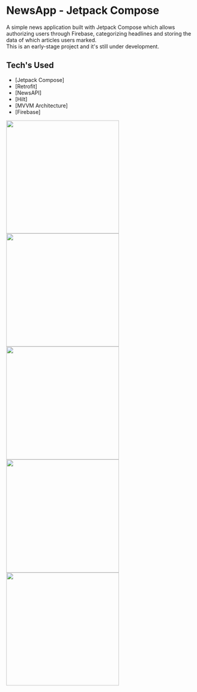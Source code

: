 # NewsApp - Jetpack Compose

A simple news application built with Jetpack Compose which allows authorizing users through Firebase, categorizing headlines and storing the data of which articles users marked.  
This is an early-stage project and it's still under development.

## Tech's Used
- [Jetpack Compose]
- [Retrofit] 
- [NewsAPI]
- [Hilt]
- [MVVM Architecture]
- [Firebase]

<img src="https://github.com/user-attachments/assets/5ea5b2a1-7246-4d30-ab82-e48d0c0bec70" width="300"/>
<img src="https://github.com/user-attachments/assets/9b187eac-6b56-4c14-a578-aa30a2282425" width="300"/>
<img src="https://github.com/user-attachments/assets/7b35daef-5316-4e18-8c53-72dd06b27d07" width="300"/>
<img src="https://github.com/user-attachments/assets/0be9684b-6606-4aac-b876-310c20fdf35f" width="300"/>
<img src="https://github.com/user-attachments/assets/877e25f4-bda1-4b4c-9f3d-a4e74e1b0736" width="300"/>


